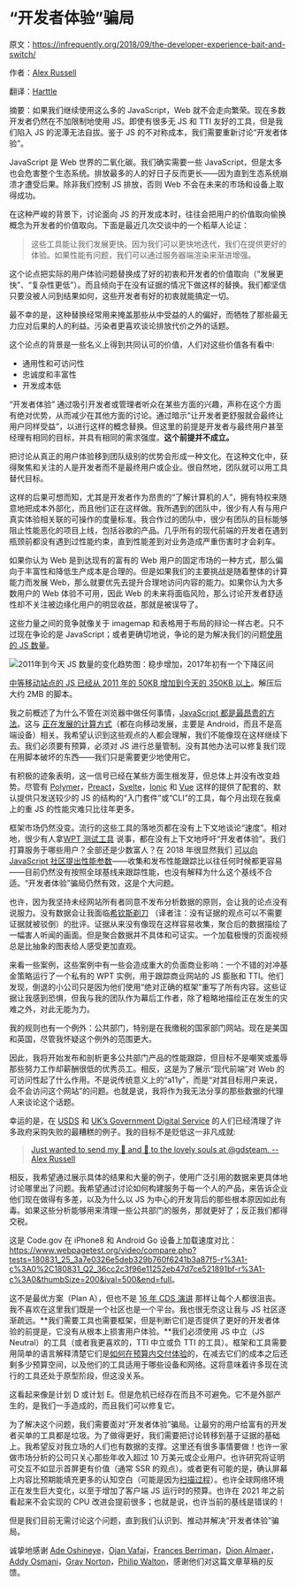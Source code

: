 # “开发者体验”骗局

原文：<https://infrequently.org/2018/09/the-developer-experience-bait-and-switch/>

作者：[Alex Russell](https://twitter.com/slightlylate/)

翻译：[Harttle](https://harttle.land/)

摘要：如果我们继续使用这么多的 JavaScript，Web 就不会走向繁荣。现在多数开发者仍然在不加限制地使用 JS。即使有很多无 JS 和 TTI 友好的工具，但是我们陷入 JS 的泥潭无法自拔。鉴于 JS 的不对称成本，我们需要重新讨论“开发者体验”。

JavaScript 是 Web 世界的二氧化碳。我们确实需要一些 JavaScript，但是太多也会危害整个生态系统。排放最多的人的好日子反而更长——因为直到生态系统崩溃才遭受后果。除非我们控制 JS 排放，否则 Web 不会在未来的市场和设备上取得成功。

在这种严峻的背景下，讨论面向 JS 的开发成本时，往往会把用户的价值取向偷换概念为开发者的价值取向。下面是最近几次交谈中的一个稻草人论证：

> 这些工具能让我们发展更快。因为我们可以更快地迭代，我们在提供更好的体验。如果性能有问题，我们可以通过服务器端渲染来渐进增强。

这个论点把实际的用户体验问题替换成了好的初衷和开发者的价值取向（“发展更快”、“复杂性更低”）。而且倾向于在没有证据的情况下做这样的替换。我们都坚信只要没被人问到结果如何，这些开发者有好的初衷就能搞定一切。

最不幸的是，这种替换经常用来掩盖那些从中受益的人的偏好，而牺牲了那些最无力应对后果的人的利益。污染者更喜欢谈论排放代价之外的话题。

这个论点的背景是一些名义上得到共同认可的价值，人们对这些价值各有看中:

* 通用性和可访问性
* 忠诚度和丰富性
* 开发成本低

“开发者体验” 通过吸引开发者或管理者听众在某些方面的兴趣，声称在这个方面有绝对优势，从而减少在其他方面的讨论。通过暗示“让开发者更舒服就会最终让用户同样受益”，以进行这样的概念替换。但这里的前提是开发者与最终用户甚至经理有相同的目标，并具有相同的需求强度。**这个前提并不成立。**

把讨论从真正的用户体验移到团队级别的优势会形成一种文化。在这种文化中，获得聚焦和关注的人是开发者而不是最终用户或企业。很自然地，团队就可以用工具替代目标。

这样的后果可想而知，尤其是开发者作为昂贵的“了解计算机的人”，拥有特权来随意地把成本外部化，而且他们正在这样做。我所遇到的团队中，很少有人有与用户真实体验相关联的可操作的度量标准。我合作过的团队中，很少有团队的目标能够阻止性能恶化的项目上线，包括谷歌的产品。几乎所有的现代前端的开发者在遇到瓶颈前都没有遇到过性能约束，直到性能差到对业务造成严重伤害时才会刹车。

如果你认为 Web 是到达现有的富有的 Web 用户的固定市场的一种方式，那么偏向于丰富性和降低生产成本是合理的。但是如果我们的主要挑战是随着整体的计算能力而发展 Web，那么就要优先去提升合理地访问内容的能力。如果你认为大多数用户的 Web 体验不可用，因此 Web 的未来将面临风险，那么讨论开发者舒适性却不关注被边缘化用户的明显收益，那就是被误导了。

这些力量之间的竞争就像关于 imagemap 和表格用于布局的辩论一样古老。只不过现在争论的是 JavaScript；或者更确切地说，争论的是为解决我们的问题[使用的 JS 数量](https://httparchive.org/reports/state-of-javascript#bytesJs)。

![2011年到今天 JS 数量的变化趋势图：稳步增加，2017年初有一个下降区间](https://infrequently.org/wp-content/uploads/2018/09/http_archive_js_bytes_chart-1-768x393.png)

[中等移动站点的 JS 已经从 2011 年的 50KB 增加到今天的 350KB 以上](https://httparchive.org/reports/state-of-javascript#bytesJs)。解压后大约 2MB 的脚本。

我之前概述了为什么不管在浏览器中做任何事情，[JavaScript 都是最昂贵的方法](https://infrequently.org/2017/10/can-you-afford-it-real-world-web-performance-budgets/)。这与 [正在发展的计算方式](https://www.youtube.com/watch?v=4bZvq3nodf4)（都在向移动发展，主要是 Android，而且不是高端设备）相关。我希望认识到这些观点的人都会理解，我们不能像现在这样继续下去。我们必须要有预算，必须对 JS 进行总量管制。没有其他办法可以修复我们现在用脚本破坏的东西——我们只是需要更少地使用它。

有积极的迹象表明，这一信号已经在某些方面生根发芽，但总体上并没有改变趋势。尽管有 [Polymer](https://github.com/Polymer/pwa-starter-kit)，[Preact](https://github.com/developit/preact-cli)，[Svelte](https://sapper.svelte.technology/)，[Ionic](https://ionicframework.com/pwa/toolkit) 和 [Vue](https://cli.vuejs.org/) 这样的提供了配套的、默认提供只发送较少的 JS 的结构的“入门套件”或“CLI”的工具，每个月出现在我桌上的重 JS 的性能灾难只比往年更多。

框架市场仍然没变。流行的这些工具的落地页都在没有上下文地谈论“速度”。相对地，很少有人拿[WPT 测试工具](https://www.webpagetest.org/easy) 说事，都在没有上下文地呼吁“开发者体验”。我们打算服务于哪些用户？全部还是少数富人？在 2018 年很显然我们 [可以向 JavaScript 社区提出性能参数](https://engineering.linkedin.com/blog/2018/03/how-we-built-the-same-app-twice-with-preact-and-glimmerjs)——收集和发布性能跟踪比以往任何时候都更容易——目前仍然没有按照全球基线来跟踪性能，也没有解释为什么这个基线不合适。“开发者体验”骗局仍然有效，这是个大问题。

也许，因为我坚持未经网站所有者同意不发布分析数据的原则，会让我的论点没有说服力。没有数据会让我面临[希钦斯剃刀](https://en.wikipedia.org/wiki/Hitchens%27s_razor) （译者注：没有证据的观点可以不需要证据就被驳倒）的批评。证据从来没有像现在这样容易收集，聚合后的数据描绘了一幅害人听闻的画面。但是聚合数据并不具体和可证实。一个加载极慢的页面视频总是比抽象的图表给人感受更加直观。

来看一些案例，这些案例中有一些会造成重大的负面商业影响：一个不错的对冲基金策略运行了一个私有的 WPT 实例，用于跟踪商业网站的 JS 膨胀和 TTI。他们发现，倒退的小公司只是因为他们使用“绝对正确的框架”重写了所有内容。这些证据让我感到恐惧，但我与我的团队作为幕后工作者，除了粗略地描绘正在发生的灾难之外，对此无能为力。

我的规则也有一个例外：公共部门，特别是在我缴税的国家部门网站。现在是美国和英国，尽管我怀疑这个例外的范围更大。

因此，我将开始发布和剖析更多公共部门产品的性能跟踪，但目标不是嘲笑或羞辱那些努力工作却薪酬很低的优秀员工。相反，这是为了展示“现代前端”对 Web 的可访问性起了什么作用。不是说传统意义上的“a11y”，而是“对其目标用户来说，会不会访问这个网站”的问题。也就是说，我将作为我无法分享的那些数据的代理人来谈论这个话题。

幸运的是，在 [USDS](https://www.usds.gov/) 和 [UK’s Government Digital Service](https://gds.blog.gov.uk/) 的人们已经清理了许多政府采购失败的最糟糕的例子。我的目标不是贬低这一非凡成就:

> [Just wanted to send my 💌 and 🙏 to the lovely souls at @gdsteam. -- Alex Russell](https://twitter.com/slightlylate/status/1034179822472196096?ref_src=twsrc%5Etfw%7Ctwcamp%5Etweetembed%7Ctwterm%5E1034179822472196096&ref_url=https%3A%2F%2Finfrequently.org%2F)

相反，我希望通过展示具体的结果和大量的例子，使用广泛引用的数据来更具体地讨论哪里出了问题。我希望通过讨论如何构建服务于每一个人的产品，来告诉企业他们现在做得有多差，以及为什么以 JS 为中心的开发背后的那些根本原因如此有毒。如果这些分析能够用来清理一些公共部门的服务，那就更好了；反正我们都得交税。

这是 Code.gov 在 iPhone8 和 Android Go 设备上加载速度对比：<https://www.webpagetest.org/video/compare.php?tests=180831_25_3a7e0326e5deb329b760f6241b3a87f5-r%3A1-c%3A0%2C180831_Q2_36cc2c3f96e11252eb47d7ce521891bf-r%3A1-c%3A0&thumbSize=200&ival=500&end=full>。

这不是最优方案（Plan A），但也不是 [16 年 CDS 演讲](https://www.youtube.com/watch?v=4bZvq3nodf4) 那样让每个人都很沮丧。我不喜欢在这里我们既是一个社区也是一个平台。我也很无奈这让我与 JS 社区逐渐疏远。**我们需要工具也需要框架，但是判断它们是否提供了更好的开发者体验的前提是，它没有从根本上损害用户体验。**我们必须使用 JS 中立（JS Neutral）的工具（或者我更喜欢的，TTI 中立或负 TTI 的工具）。框架和工具需要用简单的语言解释清楚它们是[如何在预算内交付体验](https://infrequently.org/2017/10/can-you-afford-it-real-world-web-performance-budgets/)的，在减去它们的成本之后还剩多少预算空间，以及他们的工具适用于哪些设备和网络。这将意味着许多现在流行的工具还处于原型阶段，但这没关系。

这看起来像是计划 D 或计划 E。但是危机已经存在而且不可避免。它不是外部产生的，是我们一手造成的，而且我们可以修复它。

为了解决这个问题，我们需要面对“开发者体验”骗局。让最穷的用户给富有的开发者买单的工具都是垃圾。为了做得更好，我们需要把讨论转移到基于证据的基础上。我希望反对我立场的人们也有数据的支撑。这里还有很多事情要做！也许一家做市场分析的公司只关心那些年收入超过 10 万美元或企业用户。也许研究将证明可交互不如显示首屏更有价值（通常 SSR 的观点）。或者更有可能的是，确认屏幕上内容比预期能填充更多的认知空白（可能是因为[扫描过程](https://www.nngroup.com/articles/f-shaped-pattern-reading-web-content/)）。也许全球网络环境正在发生巨大变化，以至于增加了客户端 JS 运行时的预算。也许在 2021 年之前看起来不会实现的 CPU 改进会提前很多；也就是说，也许当前的基线是错误的！

但是我们目前无需讨论这个问题，直到我们认识到、推动并解决“开发者体验”骗局。

诚挚地感谢 [Ade Oshineye](https://twitter.com/ade_oshineye)，[Ojan Vafai](https://twitter.com/ojanvafai)，[Frances Berriman](https://fberriman.com/)，[Dion Almaer](https://twitter.com/dalmaer)，[Addy Osmani](https://twitter.com/addyosmani)，[Gray Norton](https://twitter.com/graynorton)，[Philip Walton](https://twitter.com/philwalton)，感谢他们对这篇文章草稿的反馈。
